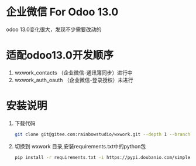 # 企业微信 For Odoo 13.0
odoo 13.0变化很大，发现不少需要改动的

# 适配odoo13.0开发顺序

1. wxwork_contacts （企业微信-通讯簿同步）进行中
2. wxwork_auth_oauth （企业微信-登录授权）未进行

# 安装说明
1. 下载代码
    ```bash
    git clone git@gitee.com:rainbowstudio/wxwork.git --depth 1 --branch 13.0 --single-branch wxwork 
    ```
2. 切换到 wxwork 目录,安装requirements.txt中的python包
    ```bash
    pip install -r requirements.txt -i https://pypi.doubanio.com/simple
    ```